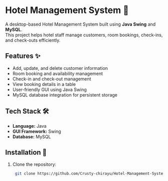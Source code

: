 # Hotel Management System 🏨

A desktop-based Hotel Management System built using **Java Swing** and **MySQL**.  
This project helps hotel staff manage customers, room bookings, check-ins, and check-outs efficiently.

## Features ✨

- Add, update, and delete customer information  
- Room booking and availability management  
- Check-in and check-out management  
- View booking details in a table  
- User-friendly GUI using Java Swing  
- MySQL database integration for persistent storage  

## Tech Stack 🛠️

- **Language:** Java  
- **GUI Framework:** Swing  
- **Database:** MySQL  

## Installation 🚀

1. Clone the repository:  
   ```bash
    git clone https://github.com/Crusty-chirayu/Hotel-Management-System.git
